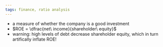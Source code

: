 ```yaml
---
tags: finance, ratio analysis
---
```


- a measure of whether the company is a good investment
- $ROE = \dfrac{net\ income}{shareholder\ equity}$
- warning: high levels of debt decrease shareholder equity, which in turn artifically inflate ROE!